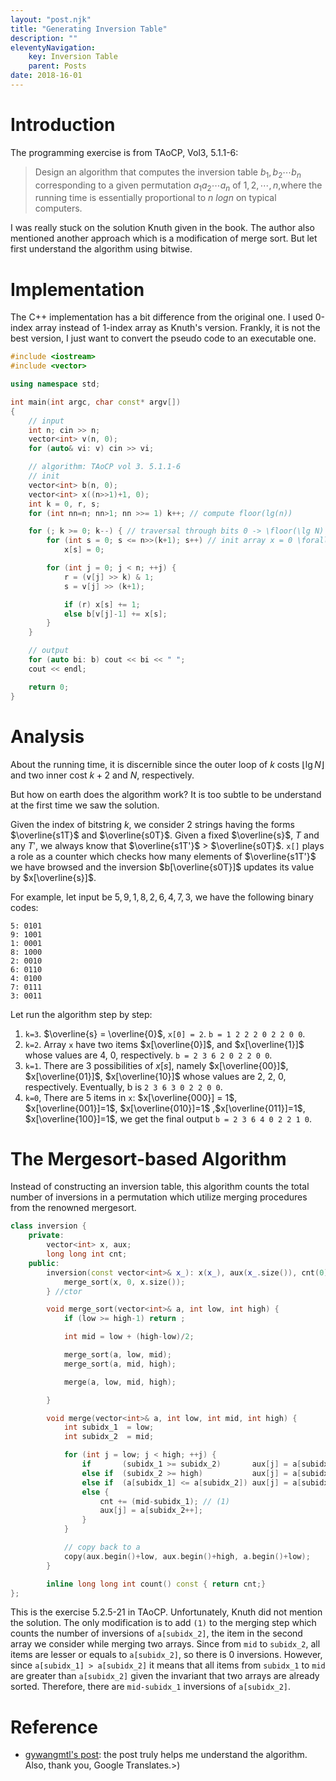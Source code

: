 ```yaml
---
layout: "post.njk"
title: "Generating Inversion Table" 
description: ""
eleventyNavigation:
    key: Inversion Table
    parent: Posts
date: 2018-16-01
---
```


# Introduction
The programming exercise is from TAoCP, Vol3, 5.1.1-6:

> Design an algorithm that computes the inversion table $b_1, b_2 \cdots b_n$ corresponding to a given permutation $a_1a_2 \cdots a_n$ of ${1, 2, \cdots , n}$,where the running time is essentially proportional to $n\ log n$ on typical  computers.

I was really stuck on the solution Knuth given in the book. The author also mentioned another approach which is a modification of merge sort. 
But let first understand the algorithm using bitwise.

# Implementation

The C++ implementation has a bit difference from the original one. I used 0-index array instead of 1-index array as Knuth's version. Frankly, it is not the best version, I just want to convert the pseudo code to an executable one.

```cpp
#include <iostream>
#include <vector>

using namespace std;

int main(int argc, char const* argv[])
{
    // input
    int n; cin >> n;
    vector<int> v(n, 0);
    for (auto& vi: v) cin >> vi;

    // algorithm: TAoCP vol 3. 5.1.1-6
    // init
    vector<int> b(n, 0);
    vector<int> x((n>>1)+1, 0);
    int k = 0, r, s;
    for (int nn=n; nn>1; nn >>= 1) k++; // compute floor(lg(n))

    for (; k >= 0; k--) { // traversal through bits 0 -> \floor(\lg N)
        for (int s = 0; s <= n>>(k+1); s++) // init array x = 0 \forall elements
            x[s] = 0;

        for (int j = 0; j < n; ++j) {
            r = (v[j] >> k) & 1;
            s = v[j] >> (k+1);

            if (r) x[s] += 1;
            else b[v[j]-1] += x[s];
        }
    }

    // output
    for (auto bi: b) cout << bi << " ";
    cout << endl;

    return 0;
}

```

# Analysis

About the running time, it is discernible since the outer loop of $k$ costs
$\lfloor\lg N\rfloor$ and two inner cost $k+2$ and $N$, respectively.

But how on earth does the algorithm work? It is too subtle to be understand
at the first time we saw the solution.

Given the index of bitstring $k$, we consider 2 strings having the forms
$\overline{s1T}$ and $\overline{s0T}$. Given a fixed $\overline{s}$, $T$ and
any $T'$, we always know that $\overline{s1T'}$ > $\overline{s0T}$. `x[]` plays
a role as a counter which checks how many elements of $\overline{s1T'}$ we have
browsed and the inversion $b[\overline{s0T}]$ updates
its value by $x[\overline{s}]$.

For example, let input be $5, 9, 1, 8, 2, 6, 4, 7, 3$, we have the following
binary codes:

```
5: 0101
9: 1001
1: 0001
8: 1000
2: 0010
6: 0110
4: 0100
7: 0111
3: 0011
```

Let run the algorithm step by step:

1. `k=3`. $\overline{s} = \overline{0}$, `x[0] = 2`. `b = 1 2 2 2 0 2 2 0 0`.
2. `k=2`. Array `x` have two items $x[\overline{0}]$, and $x[\overline{1}]$ whose
values are 4, 0, respectively. `b = 2 3 6 2 0 2 2 0 0`.
3. `k=1`. There are 3 possibilities of $x[s]$, namely $x[\overline{00}]$,
$x[\overline{01}]$, $x[\overline{10}]$ whose values are 2, 2, 0, respectively.
Eventually, b is `2 3 6 3 0 2 2 0 0`.
4. `k=0`, There are 5 items in `x`: $x[\overline{000}] = 1$,
$x[\overline{001}]=1$, $x[\overline{010}]=1$ ,$x[\overline{011}]=1$, $x[\overline{100}]=1$,
we get the final output `b = 2 3 6 4 0 2 2 1 0`.

# The Mergesort-based Algorithm

Instead of constructing an inversion table, this algorithm counts the total
number of inversions in a permutation which utilize merging procedures from
the renowned mergesort.

```cpp
class inversion {
    private:
        vector<int> x, aux;
        long long int cnt;
    public:
        inversion(const vector<int>& x_): x(x_), aux(x_.size()), cnt(0) {
            merge_sort(x, 0, x.size());
        } //ctor

        void merge_sort(vector<int>& a, int low, int high) {
            if (low >= high-1) return ;

            int mid = low + (high-low)/2;

            merge_sort(a, low, mid);
            merge_sort(a, mid, high);

            merge(a, low, mid, high);

        }

        void merge(vector<int>& a, int low, int mid, int high) {
            int subidx_1  = low;
            int subidx_2  = mid;

            for (int j = low; j < high; ++j) {
                if       (subidx_1 >= subidx_2)       aux[j] = a[subidx_2++];
                else if  (subidx_2 >= high)           aux[j] = a[subidx_1++];
                else if  (a[subidx_1] <= a[subidx_2]) aux[j] = a[subidx_1++];
                else {
                    cnt += (mid-subidx_1); // (1)
                    aux[j] = a[subidx_2++];
                }
            }

            // copy back to a
            copy(aux.begin()+low, aux.begin()+high, a.begin()+low);
        }

        inline long long int count() const { return cnt;}
};
```

This is the exercise 5.2.5-21 in TAoCP. Unfortunately, Knuth did not mention
the solution. The only modification is to add `(1)` to the merging step which
counts the number of inversions of `a[subidx_2]`, the item in the second
array we consider while merging two arrays. Since from `mid` to `subidx_2`, all
items are lesser or equals to `a[subidx_2]`, so there is 0 inversions. However,
since `a[subidx_1] > a[subidx_2]` it means that all items from `subidx_1` to `mid`
are greater than `a[subidx_2]` given the invariant that two arrays are already
sorted. Therefore, there are `mid-subidx_1` inversions of `a[subidx_2]`.

# Reference
- [gywangmtl's post](http://gywangmtl.blogspot.sg/2013/03/n-log-n.html): the post truly helps me understand the algorithm. Also, thank you, Google Translates.>)
